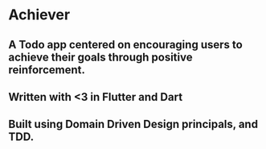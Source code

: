 # Achiever

## A Todo app centered on encouraging users to achieve their goals through positive reinforcement.

## Written with <3 in Flutter and Dart

## Built using Domain Driven Design principals, and TDD.
